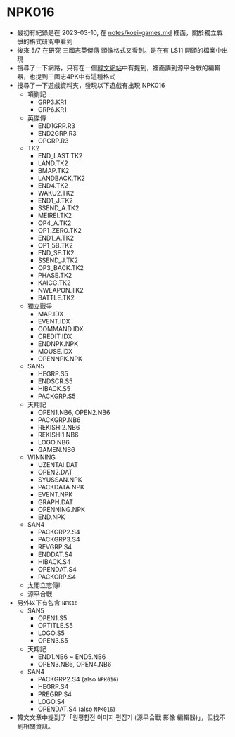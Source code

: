 # NPK016

- 最初有紀錄是在 2023-03-10, 在 [notes/koei-games.md](../notes/koei-games.md) 裡面，關於獨立戰爭的格式研究中看到
- 後來 5/7 在研究 三國志英傑傳 頭像格式又看到。是在有 LS11 開頭的檔案中出現
- 搜尋了一下網路，只有在一個[韓文網站](https://k66google.tistory.com/766)中有提到，裡面講到源平合戰的編輯器，也提到三國志4PK中有這種格式
- 搜尋了一下遊戲資料夾，發現以下遊戲有出現 NPK016
  - 項劉記
    - GRP3.KR1
    - GRP6.KR1
  - 英傑傳
    - END1GRP.R3
    - END2GRP.R3
    - OPGRP.R3
  - TK2
    - END_LAST.TK2
    - LAND.TK2
    - BMAP.TK2
    - LANDBACK.TK2
    - END4.TK2
    - WAKU2.TK2
    - END1_J.TK2
    - SSEND_A.TK2
    - MEIREI.TK2
    - OP4_A.TK2
    - OP1_ZERO.TK2
    - END1_A.TK2
    - OP1_5B.TK2
    - END_SF.TK2
    - SSEND_J.TK2
    - OP3_BACK.TK2
    - PHASE.TK2
    - KAICG.TK2
    - NWEAPON.TK2
    - BATTLE.TK2
  - 獨立戰爭
    - MAP.IDX
    - EVENT.IDX
    - COMMAND.IDX
    - CREDIT.IDX
    - ENDNPK.NPK
    - MOUSE.IDX
    - OPENNPK.NPK
  - SAN5
    - HEGRP.S5
    - ENDSCR.S5
    - HIBACK.S5
    - PACKGRP.S5
  - 天翔記
    - OPEN1.NB6, OPEN2.NB6
    - PACKGRP.NB6
    - REKISHI2.NB6
    - REKISHI1.NB6
    - LOGO.NB6
    - GAMEN.NB6
  - WINNING
    - UZENTAI.DAT
    - OPEN2.DAT
    - SYUSSAN.NPK
    - PACKDATA.NPK
    - EVENT.NPK
    - GRAPH.DAT
    - OPENNING.NPK
    - END.NPK
  - SAN4
    - PACKGRP2.S4
    - PACKGRP3.S4
    - REVGRP.S4
    - ENDDAT.S4
    - HIBACK.S4
    - OPENDAT.S4
    - PACKGRP.S4
  - 太閣立志傳II
  - 源平合戰
- 另外以下有包含 `NPK16`
  - SAN5
    - OPEN1.S5
    - OPTITLE.S5
    - LOGO.S5
    - OPEN3.S5
  - 天翔記
    - END1.NB6 ~ END5.NB6
    - OPEN3.NB6, OPEN4.NB6
  - SAN4
    - PACKGRP2.S4 (also `NPK016`)
    - HEGRP.S4
    - PREGRP.S4
    - LOGO.S4
    - OPENDAT.S4 (also `NPK016`)
- 韓文文章中提到了「원평합전 이미지 편집기 (源平合戰 影像 編輯器)」，但找不到相關資訊。

